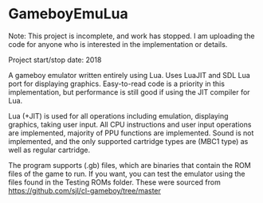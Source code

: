 # GameboyEmuLua

Note: This project is incomplete, and work has stopped. I am uploading the code for anyone who is interested in the implementation or details.

Project start/stop date: 2018

A gameboy emulator written entirely using Lua. Uses LuaJIT and SDL Lua port for displaying graphics. Easy-to-read code is a priority in this implementation, but performance is still good if using the JIT compiler for Lua.

Lua (+JIT) is used for all operations including emulation, displaying graphics, taking user input.
All CPU instructions and user input operations are implemented, majority of PPU functions are implemented. Sound is not implemented, and the only supported cartridge types are (MBC1 type) as well as regular cartridge.

The program supports (.gb) files, which are binaries that contain the ROM files of the game to run. If you want, you can test the emulator using the files found in the Testing ROMs folder. These were sourced from https://github.com/sjl/cl-gameboy/tree/master
